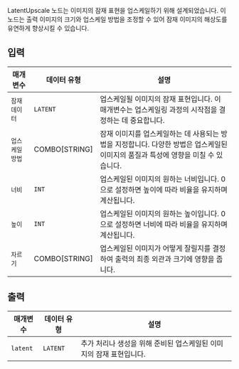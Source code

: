 
LatentUpscale 노드는 이미지의 잠재 표현을 업스케일하기 위해 설계되었습니다. 이 노드는 출력 이미지의 크기와 업스케일 방법을 조정할 수 있어 잠재 이미지의 해상도를 유연하게 향상시킬 수 있습니다.

## 입력

| 매개변수         | 데이터 유형   | 설명                                                                                                                               |
| ---------------- | ------------- | ---------------------------------------------------------------------------------------------------------------------------------- |
| `잠재 데이터`        | `LATENT`      | 업스케일될 이미지의 잠재 표현입니다. 이 매개변수는 업스케일링 과정의 시작점을 결정하는 데 중요합니다.                              |
| `업스케일 방법` | COMBO[STRING] | 잠재 이미지를 업스케일하는 데 사용되는 방법을 지정합니다. 다양한 방법은 업스케일된 이미지의 품질과 특성에 영향을 미칠 수 있습니다. |
| `너비`          | `INT`         | 업스케일된 이미지의 원하는 너비입니다. 0으로 설정하면 높이에 따라 비율을 유지하며 계산됩니다.                                      |
| `높이`         | `INT`         | 업스케일된 이미지의 원하는 높이입니다. 0으로 설정하면 너비에 따라 비율을 유지하며 계산됩니다.                                      |
| `자르기`           | COMBO[STRING] | 업스케일된 이미지가 어떻게 잘릴지를 결정하여 출력의 최종 외관과 크기에 영향을 줍니다.                                              |

## 출력

| 매개변수 | 데이터 유형 | 설명                                                                |
| -------- | ----------- | ------------------------------------------------------------------- |
| `latent` | `LATENT`    | 추가 처리나 생성을 위해 준비된 업스케일된 이미지의 잠재 표현입니다. |
